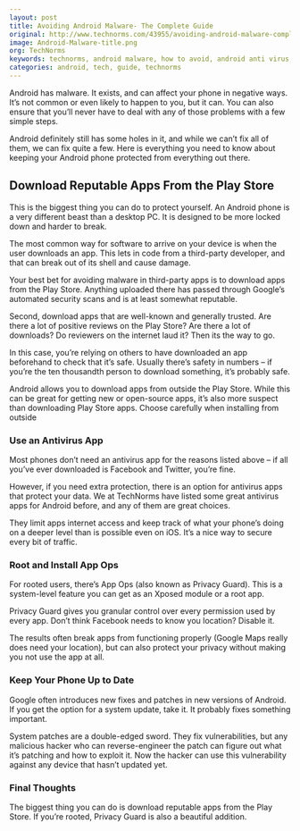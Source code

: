 ```yaml
---
layout: post
title: Avoiding Android Malware- The Complete Guide
original: http://www.technorms.com/43955/avoiding-android-malware-complete-guide
image: Android-Malware-title.png
org: TechNorms
keywords: technorms, android malware, how to avoid, android anti virus, firewall, security
categories: android, tech, guide, technorms
---
```


Android has malware. It exists, and can affect your phone in negative ways. It’s not common or even likely to happen to you, but it can. You can also ensure that you’ll never have to deal with any of those problems with a few simple steps.

<!--break-->

Android definitely still has some holes in it, and while we can’t fix all of them, we can fix quite a few. Here is everything you need to know about keeping your Android phone protected from everything out there.

## Download Reputable Apps From the Play Store

This is the biggest thing you can do to protect yourself. An Android phone is a very different beast than a desktop PC. It is designed to be more locked down and harder to break.

The most common way for software to arrive on your device is when the user downloads an app. This lets in code from a third-party developer, and that can break out of its shell and cause damage.

Your best bet for avoiding malware in third-party apps is to download apps from the Play Store. Anything uploaded there has passed through Google’s automated security scans and is at least somewhat reputable.

Second, download apps that are well-known and generally trusted. Are there a lot of positive reviews on the Play Store? Are there a lot of downloads? Do reviewers on the internet laud it? Then its the way to go.

In this case, you’re relying on others to have downloaded an app beforehand to check that it’s safe. Usually there’s safety in numbers – if you’re the ten thousandth person to download something, it’s probably safe.

Android allows you to download apps from outside the Play Store. While this can be great for getting new or open-source apps, it’s also more suspect than downloading Play Store apps. Choose carefully when installing from outside

### Use an Antivirus App

Most phones don’t need an antivirus app for the reasons listed above – if all you’ve ever downloaded is Facebook and Twitter, you’re fine.

However, if you need extra protection, there is an option for antivirus apps that protect your data. We at TechNorms have listed some great antivirus apps for Android before, and any of them are great choices.

They limit apps internet access and keep track of what your phone’s doing on a deeper level than is possible even on iOS. It’s a nice way to secure every bit of traffic.

### Root and Install App Ops

For rooted users, there’s App Ops (also known as Privacy Guard). This is a system-level feature you can get as an Xposed module or a root app.

Privacy Guard gives you granular control over every permission used by every app. Don’t think Facebook needs to know you location? Disable it.

The results often break apps from functioning properly (Google Maps really does need your location), but can also protect your privacy without making you not use the app at all.

### Keep Your Phone Up to Date

Google often introduces new fixes and patches in new versions of Android. If you get the option for a system update, take it. It probably fixes something important.

System patches are a double-edged sword. They fix vulnerabilities, but any malicious hacker who can reverse-engineer the patch can figure out what it’s patching and how to exploit it. Now the hacker can use this vulnerability against any device that hasn’t updated yet.

### Final Thoughts

The biggest thing you can do is download reputable apps from the Play Store. If you’re rooted, Privacy Guard is also a beautiful addition.